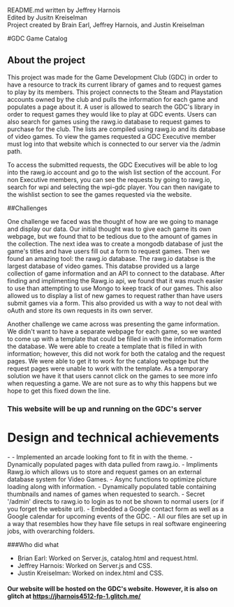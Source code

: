 README.md written by Jeffrey Harnois\
Edited by Jusitn Kreiselman\
Project created by Brain Earl, Jeffrey Harnois, and Justin Kreiselman 

#GDC Game Catalog
## About the project
<p>
    This project was made for the Game Development Club (GDC) in order to have a resource to track its current library of games and
    to request games to play by its members. This project connects to the Steam and Playstation accounts owned by the club and pulls
    the information for each game and populates a page about it. A user is allowed to search the GDC's library in order to request
    games they would like to play at GDC events. Users can also search for games using the rawg.io database to request games to
    purchase for the club. The lists are compiled using rawg.io and its database of video games. To view the games requested a GDC
    Executive member must log into that website which is connected to our server via the /admin path.
    
   To access the submitted requests, the GDC Executives will be able to log into the rawg.io account and go to the wish list section of the account.
   For non Executive members, you can see the requests by going to rawg.io, search for wpi and selecting the wpi-gdc player.
   You can then navigate to the wishlist section to see the games requested via the website.
</p>



 ##Challenges
<p>
    One challenge we faced was the thought of how are we going to manage and display our data.
    Our initial thought was to give each game its own webpage, but we found that to be tedious
    due to the amount of games in the collection. The next idea was to create a mongodb database
    of just the game's titles and have users fill out a form to request games. Then we found an
    amazing tool: the rawg.io database. The rawg.io databse is the largest database of video
    games. This databse provided us a large collection of game information and an API to
    connect to the database. After finding and implimenting the Rawg.io api, we found
    that it was much easier to use than attempting to use Mongo to keep track of our games.
    This also allowed us to display a list of new games to request rather than have users submit games via a form.
    This also provided us with a way to not deal with oAuth and store its own requests in its own server.
    
   Another challenge we came across was presenting the game information. We didn't want to have a separate webpage 
   for each game, so we wanted to come up with a template that could be filled in with the information form 
   the database. We were able to create a template that is filled in with information; however, this did not work for both
   the catalog and the request pages. We were able to get it to work for the catalog webpage but the request pages were
   unable to work with the template. As a temporary solution we have it that users cannot click on the games to see more info
   when requesting a game. We are not sure as to why this happens but we hope to get this fixed down the line.
</p>

### This website will be up and running on the GDC's server 

<h1> Design and technical achievements </h1>
-
- Implemented an arcade looking font to fit in with the theme.
- Dynamically populated pages with data pulled from rawg.io.
- Impliments Rawg.io which allows us to store and request games on an external database system for Video Games.
- Async functions to optimize picture loading along with information.
- Dynamically populated table containing thumbnails and names of games when requested to search.
- Secret '/admin' directs to rawg.io to login as to not be shown to normal users (or if you forget the website url).
- Embedded a Google contact form as well as a Google calendar for upcoming events of the GDC.
- All our files are set up in a way that resembles how they have file setups in real software engineering jobs, with overarching folders.

###Who did what
- Brian Earl: Worked on Server.js, catalog.html and request.html.
- Jeffrey Harnois: Worked on Server.js and CSS.
- Justin Kreiselman: Worked on index.html and CSS.

#### Our website will be hosted on the GDC's website. However, it is also on glitch at https://jharnois4512-fp-1.glitch.me/
